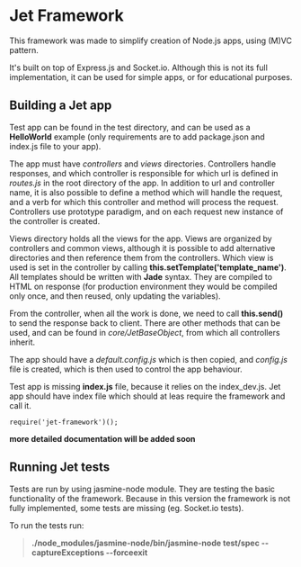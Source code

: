 # Jet Framework

This framework was made to simplify creation of Node.js apps, using (M)VC pattern.

It's built on top of Express.js and Socket.io. Although this is not its full implementation,
it can be used for simple apps, or for educational purposes.

## Building a Jet app

Test app can be found in the test directory, and can be used as a **HelloWorld** example (only requirements are to add
package.json and index.js file to your app).

The app must have *controllers* and *views* directories. Controllers handle responses, and which controller is responsible
for which url is defined in *routes.js* in the root directory of the app. In addition to url and controller name, it is 
also possible to define a method which will handle the request, and a verb for which this controller and method will 
process the request. Controllers use prototype paradigm, and on each request new instance of the controller is created.

Views directory holds all the views for the app. Views are organized by controllers and common views, although it is 
possible to add alternative directories and then reference them from the controllers. Which view is used is set in the
controller by calling **this.setTemplate('template_name')**. All templates should be written with **Jade** syntax.
They are compiled to HTML on response (for production environment they would be compiled only once, and then reused,
only updating the variables).

From the controller, when all the work is done, we need to call **this.send()** to send the response back to client.
There are other methods that can be used, and can be found in *core/JetBaseObject*, from which all controllers inherit.

The app should have a *default.config.js* which is then copied, and *config.js* file is created, which is then used to
control the app behaviour.

Test app is missing **index.js** file, because it relies on the index_dev.js. Jet app should have index file which
should at leas require the framework and call it.

```
require('jet-framework')();
```

**more detailed documentation will be added soon**

## Running Jet tests

Tests are run by using jasmine-node module. They are testing the basic functionality of the framework.
Because in this version the framework is not fully implemented, some tests are missing (eg. Socket.io tests).

To run the tests run:

> **./node_modules/jasmine-node/bin/jasmine-node test/spec --captureExceptions --forceexit**